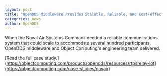 ```yaml
---
layout: post
title: "OpenDDS Middleware Provides Scalable, Reliable, and Cost-effective Solution for Complex Naval Air System"
categories: news
author: OpenDDS
---
```

When the Naval Air Systems Command needed a reliable communications system that could scale to accommodate several hundred participants, 
OpenDDS middleware and Object Computing's engineering team delivered.

[Read the full case study.](https://objectcomputing.com/products/opendds/resources/rtpsrelay-iot](https://objectcomputing.com/case-studies/navair)
